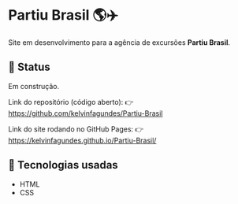 # Partiu Brasil 🌎✈️
Site em desenvolvimento para a agência de excursões **Partiu Brasil**.

## 🚧 Status
Em construção.

Link do repositório (código aberto):
👉 https://github.com/kelvinfagundes/Partiu-Brasil

Link do site rodando no GitHub Pages:
👉 https://kelvinfagundes.github.io/Partiu-Brasil/

## 📌 Tecnologias usadas
- HTML
- CSS
